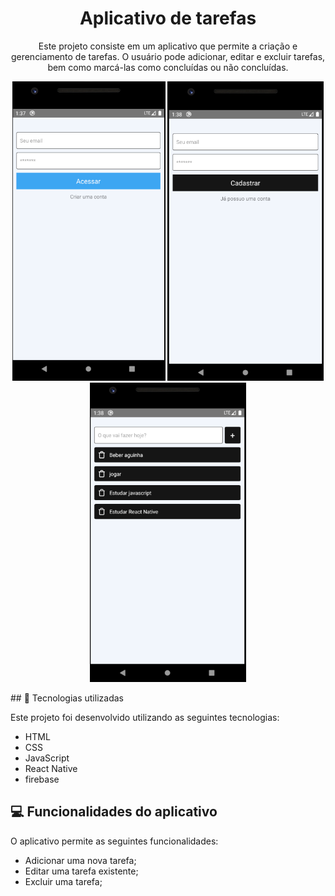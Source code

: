 <h1 align="center"> Aplicativo de tarefas </h1>

<p  align="center">Este projeto consiste em um aplicativo que permite a criação e gerenciamento de tarefas. O usuário pode adicionar, editar e excluir tarefas, bem como marcá-las como concluídas ou não concluídas.<p/>

<p align="center">
  <img alt="logi" src=".github/log.png" width="245px">
  <img alt="registro" src=".github/reg.png" width="250px">
  <img alt="tarefas" src=".github/tar.png" width="250px">
</p>
## 🚀 Tecnologias utilizadas

Este projeto foi desenvolvido utilizando as seguintes tecnologias:

- HTML
- CSS
- JavaScript
- React Native
- firebase

## 💻 Funcionalidades do aplicativo

O aplicativo permite as seguintes funcionalidades:

- Adicionar uma nova tarefa;
- Editar uma tarefa existente;
- Excluir uma tarefa;
